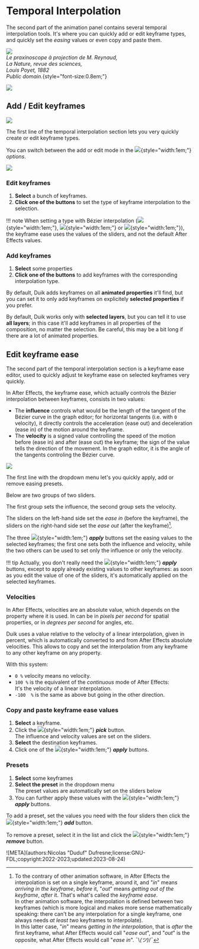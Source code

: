 # Temporal Interpolation

The second part of the animation panel contains several temporal interpolation tools. It's where you can quickly add or edit keyframe types, and quickly set the *easing* values or even copy and paste them.

![](../../img/illustration/Lanature1882_praxinoscope_projection_reynaud.png)  
*Le praxinoscope à projection de M. Reynaud,  
La Nature, revue des sciences,  
Louis Poyet, 1882  
Public domain.*{style="font-size:0.8em;"}

![](../../img/duik/animation/temporal-interpolation.png)

## Add / Edit keyframes

![](../../img/duik/animation/keyframes.png)

The first line of the temporal interpolation section lets you very quickly create or edit keyframe types.

You can switch between the add or edit mode in the ![](../../img/duik/icons/options.svg){style="width:1em;"} *options*.

![](../../img/duik/animation/keyframe-options.png)

### Edit keyframes

1. **Select** a bunch of keyframes.
2. **Click one of the buttons** to set the type of keyframe interpolation to the selection.

!!! note
    When setting a type with Bézier interpolation (![](../../img/duik/icons/kbez.svg){style="width:1em;"},  ![](../../img/duik/icons/kinbez.svg){style="width:1em;"} or ![](../../img/duik/icons/koutbez.svg){style="width:1em;"}), the keyframe ease uses the values of the sliders, and not the default After Effects values.

### Add keyframes

1. **Select** some properties
2. **Click one of the buttons** to add keyframes with the corresponding interpolation type.

By default, Duik adds keyframes on all **animated properties** it'll find, but you can set it to only add keyframes on explicitely **selected properties** if you prefer.

By default, Duik works only with **selected layers**, but you can tell it to use **all layers**; in this case it'll add keyframes in all properties of the composition, no matter the selection. Be careful, this may be a bit long if there are a lot of animated properties.

## Edit keyframe ease

The second part of the temporal interpolation section is a keyframe ease editor, used to quickly adjust te keyframe ease on selected keyframes very quickly.

In After Effects, the keyframe ease, which actually controls the Bézier interpolation between keyframes, consists in two values:

- The **influence** controls what would be the length of the tangent of the Bézier curve in the graph editor; for horizontal tangents (i.e. with `0` velocity), it directly controls the acceleration (ease out) and deceleration (ease in) of the motion around the keyframe.
- The **velocity** is a signed value controlling the speed of the motion before (ease in) and after (ease out) the keyframe; the sign of the value tells the direction of the movement. In the graph editor, it is the angle of the tangents controling the Bézier curve.

![](../../img/duik/animation/ease-edit.png)

The first line with the dropdown menu let's you quickly apply, add or remove easing presets.

Below are two groups of two sliders.

The first group sets the influence, the second group sets the velocity.

The sliders on the left-hand side set the *ease in* (before the keyframe), the sliders on the right-hand side set the *ease out* (after the keyframe)[^inandout].

The three ![](../../img/duik/icons/check.svg){style="width:1em;"} ***apply*** buttons set the easing values to the selected keyframes; the first one sets both the influence and velocity, while the two others can be used to set only the influence or only the velocity.

!!! tip
    Actually, you don't really need the ![](../../img/duik/icons/check.svg){style="width:1em;"} ***apply*** buttons, except to apply already existing values to other keyframes: as soon as you edit the value of one of the sliders, it's automatically applied on the selected keyframes.

### Velocities

In After Effects, velocities are an absolute value, which depends on the property where it is used. In can be in *pixels per second* for spatial properties, or in *degrees per second* for angles, etc.

Duik uses a value relative to the velocity of a linear interpolation, given in percent, which is automatically converted to and from After Effects absolute velocities. This allows to copy and set the interpolation from any keyframe to any other keyframe on any property.

With this system:

- `0 %` velocity means no velocity.
- `100 %` is the equivalent of the *continuous* mode of After Effects:  
    It's the velocity of a linear interpolation.
- `-100  %` is the same as above but going in the other direction.

### Copy and paste keyframe ease values

1. **Select** a keyframe.
2. Click the ![](../../img/duik/icons/eye_dropper.svg){style="width:1em;"} ***pick***  button.  
    The influence and velocity values are set on the sliders.
3. **Select** the destination keyframes.
4. Click one of the ![](../../img/duik/icons/check.svg){style="width:1em;"} ***apply*** buttons.

### Presets

1. **Select** some keyframes
2. **Select the preset** in the dropdown menu  
    The preset values are automatically set on the sliders below
3. You can further apply these values with the ![](../../img/duik/icons/check.svg){style="width:1em;"} ***apply*** buttons.

To add a preset, set the values you need with the four sliders then click the ![](../../img/duik/icons/add.svg){style="width:1em;"} ***add*** button.

To remove a preset, select it in the list and click the ![](../../img/duik/icons/remove.svg){style="width:1em;"} ***remove*** button.

[^inandout]: To the contrary of other animation software, in After Effects the interpolation is set on a single keyframe, around it, and "*in*" means *arriving in the keyframe*, *before* it, "*out*" means *getting out of the keyframe*, *after* it. That's what's called the *keyframe ease*.  
In other animation software, the interpolation is defined between two keyframes (which is more logical and makes more sense mathematically speaking: there can't be any interpolation for a single keyframe, one always needs *at least two* keyframes to interpolate).  
In this latter case, "*in*" means *getting in the interpolation*, that is *after* the first keyframe, what After Effects would call "*ease out*", and "*out*" is the opposite, what After Effects would call "*ease in*". ¯\\_(ツ)_/¯


![META](authors:Nicolas "Duduf" Dufresne;license:GNU-FDL;copyright:2022-2023;updated:2023-08-24)

